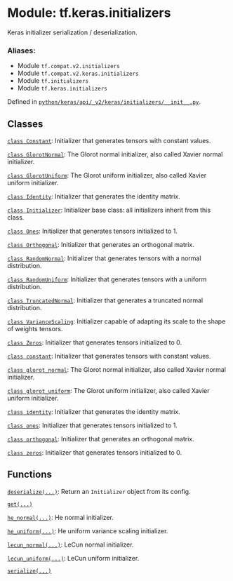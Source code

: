 <div itemscope itemtype="http://developers.google.com/ReferenceObject">
<meta itemprop="name" content="tf.keras.initializers" />
<meta itemprop="path" content="Stable" />
</div>

# Module: tf.keras.initializers

Keras initializer serialization / deserialization.

### Aliases:

* Module `tf.compat.v2.initializers`
* Module `tf.compat.v2.keras.initializers`
* Module `tf.initializers`
* Module `tf.keras.initializers`



Defined in [`python/keras/api/_v2/keras/initializers/__init__.py`](/code/stable/tensorflow/python/keras/api/_v2/keras/initializers/__init__.py).

<!-- Placeholder for "Used in" -->


## Classes

[`class Constant`](../../tf/constant_initializer.md): Initializer that generates tensors with constant values.

[`class GlorotNormal`](../../tf/keras/initializers/GlorotNormal.md): The Glorot normal initializer, also called Xavier normal initializer.

[`class GlorotUniform`](../../tf/keras/initializers/GlorotUniform.md): The Glorot uniform initializer, also called Xavier uniform initializer.

[`class Identity`](../../tf/keras/initializers/Identity.md): Initializer that generates the identity matrix.

[`class Initializer`](../../tf/keras/initializers/Initializer.md): Initializer base class: all initializers inherit from this class.

[`class Ones`](../../tf/ones_initializer.md): Initializer that generates tensors initialized to 1.

[`class Orthogonal`](../../tf/keras/initializers/Orthogonal.md): Initializer that generates an orthogonal matrix.

[`class RandomNormal`](../../tf/random_normal_initializer.md): Initializer that generates tensors with a normal distribution.

[`class RandomUniform`](../../tf/random_uniform_initializer.md): Initializer that generates tensors with a uniform distribution.

[`class TruncatedNormal`](../../tf/keras/initializers/TruncatedNormal.md): Initializer that generates a truncated normal distribution.

[`class VarianceScaling`](../../tf/keras/initializers/VarianceScaling.md): Initializer capable of adapting its scale to the shape of weights tensors.

[`class Zeros`](../../tf/zeros_initializer.md): Initializer that generates tensors initialized to 0.

[`class constant`](../../tf/constant_initializer.md): Initializer that generates tensors with constant values.

[`class glorot_normal`](../../tf/keras/initializers/GlorotNormal.md): The Glorot normal initializer, also called Xavier normal initializer.

[`class glorot_uniform`](../../tf/keras/initializers/GlorotUniform.md): The Glorot uniform initializer, also called Xavier uniform initializer.

[`class identity`](../../tf/keras/initializers/Identity.md): Initializer that generates the identity matrix.

[`class ones`](../../tf/ones_initializer.md): Initializer that generates tensors initialized to 1.

[`class orthogonal`](../../tf/keras/initializers/Orthogonal.md): Initializer that generates an orthogonal matrix.

[`class zeros`](../../tf/zeros_initializer.md): Initializer that generates tensors initialized to 0.

## Functions

[`deserialize(...)`](../../tf/keras/initializers/deserialize.md): Return an `Initializer` object from its config.

[`get(...)`](../../tf/keras/initializers/get.md)

[`he_normal(...)`](../../tf/keras/initializers/he_normal.md): He normal initializer.

[`he_uniform(...)`](../../tf/keras/initializers/he_uniform.md): He uniform variance scaling initializer.

[`lecun_normal(...)`](../../tf/keras/initializers/lecun_normal.md): LeCun normal initializer.

[`lecun_uniform(...)`](../../tf/keras/initializers/lecun_uniform.md): LeCun uniform initializer.

[`serialize(...)`](../../tf/keras/initializers/serialize.md)

